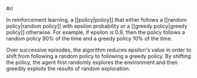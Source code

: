 #rl

In reinforcement learning, a [[policy|policy]] that either follows a
[[random policy|random policy]] with epsilon probability or a
[[greedy policy|greedy policy]] otherwise. For example, if epsilon is
0.9, then the policy follows a random policy 90% of the time and a greedy
policy 10% of the time.

Over successive episodes, the algorithm reduces epsilon&#39;s value in order
to shift from following a random policy to following a greedy policy. By
shifting the policy, the agent first randomly explores the environment and
then greedily exploits the results of random exploration.

